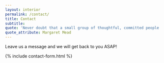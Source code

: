 ```yaml
---
layout: interior
permalink: /contact/
title: Contact
subtitle: 
quote: 'Never doubt that a small group of thoughtful, committed people can change the world; indeed, it is the only thing that ever has.'
quote_attribute: Margaret Mead
---
```

Leave us a message and we will get back to you ASAP!

{% include contact-form.html %}